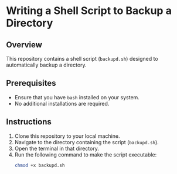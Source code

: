 # Writing a Shell Script to Backup a Directory

## Overview
This repository contains a shell script (`backupd.sh`) designed to automatically backup a directory.

## Prerequisites
- Ensure that you have `bash` installed on your system.
- No additional installations are required.

## Instructions
1. Clone this repository to your local machine.
2. Navigate to the directory containing the script (`backupd.sh`).
3. Open the terminal in that directory.
4. Run the following command to make the script executable:
   ```bash
   chmod +x backupd.sh




